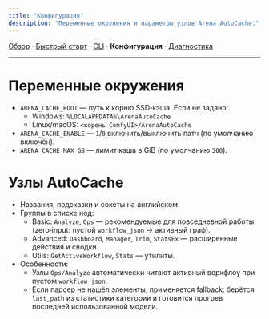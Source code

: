 ```yaml
---
title: "Конфигурация"
description: "Переменные окружения и параметры узлов Arena AutoCache."
---
```


[Обзор](index.md) · [Быстрый старт](quickstart.md) · [CLI](cli.md) · **Конфигурация** · [Диагностика](troubleshooting.md)

---

# Переменные окружения

- `ARENA_CACHE_ROOT` — путь к корню SSD‑кэша. Если не задано:
  - Windows: `%LOCALAPPDATA%\ArenaAutoCache`
  - Linux/macOS: `<корень ComfyUI>/ArenaAutoCache`
- `ARENA_CACHE_ENABLE` — `1`/`0` включить/выключить патч (по умолчанию включён).
- `ARENA_CACHE_MAX_GB` — лимит кэша в GiB (по умолчанию `300`).

# Узлы AutoCache
- Названия, подсказки и сокеты на английском.
- Группы в списке нод:
  - Basic: `Analyze`, `Ops` — рекомендуемые для повседневной работы (zero‑input: пустой `workflow_json` → активный граф).
  - Advanced: `Dashboard`, `Manager`, `Trim`, `StatsEx` — расширенные действия и сводки.
  - Utils: `GetActiveWorkflow`, `Stats` — утилиты.
- Особенности:
  - Узлы `Ops/Analyze` автоматически читают активный воркфлоу при пустом `workflow_json`.
  - Если парсер не нашёл элементы, применяется fallback: берётся `last_path` из статистики категории и готовится прогрев последней использованной модели.


